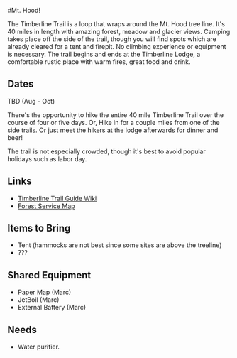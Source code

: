 #Mt. Hood!

The Timberline Trail is a loop that wraps around the Mt. Hood tree line. It's 40 miles in length with amazing forest, meadow and glacier views. Camping takes place off the side of the trail, though you will find spots which are already cleared for a tent and firepit. No climbing experience or equipment is necessary. The trail begins and ends at the Timberline Lodge, a comfortable rustic place with warm fires, great food and drink.

## Dates

TBD (Aug - Oct)

There's the opportunity to hike the entire 40 mile Timberline Trail over the course of four or five days. Or, Hike in for a couple miles from one of the side trails. Or just meet the hikers at the lodge afterwards for dinner and beer!

The trail is not especially crowded, though it's best to avoid popular holidays such as labor day.

## Links

* [Timberline Trail Guide  Wiki](http://www.oregonhikers.org/field_guide/Timberline_Trail_around_Mount_Hood_Hike)
* [Forest Service Map](http://www.fs.usda.gov/recarea/mthood/recarea/?recid=53506)

## Items to Bring

* Tent (hammocks are not best since some sites are above the treeline)
* ???

## Shared Equipment

* Paper Map (Marc)
* JetBoil (Marc)
* External Battery (Marc)

## Needs

* Water purifier.
